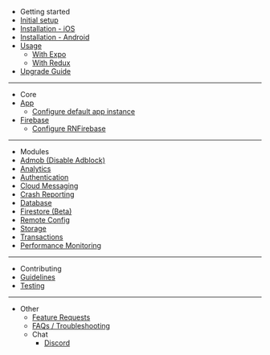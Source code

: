 - Getting started
 - [Initial setup](/initial-setup)
 - [Installation - iOS](/installation-ios)
 - [Installation - Android](/installation-android)
 - [Usage](/usage)
   - [With Expo](/faq/expo)
   - [With Redux](/redux)
 - [Upgrade Guide](/migration-guide)

---

- Core
 - [App](/core/app)
   - [Configure default app instance](/core/config-default-app)
 - [Firebase](/core/firebase)
    - [Configure RNFirebase](/core/config-rnfirebase)

---

- Modules
 - [Admob (Disable Adblock)](/modules/admob)
 - [Analytics](/modules/analytics)
 - [Authentication](/modules/authentication)
 - [Cloud Messaging](/modules/cloud-messaging)
 - [Crash Reporting](/modules/crash)
 - [Database](/modules/database)
 - [Firestore (Beta)](/modules/firestore)
 - [Remote Config](/modules/config)
 - [Storage](/modules/storage)
 - [Transactions](/modules/transactions)
 - [Performance Monitoring](/modules/perf)

---

- Contributing
 - [Guidelines](/contributing/guidelines)
 - [Testing](/contributing/testing)

---

- Other
  - [Feature Requests](https://react-native-firebase.canny.io/feature-requests)
  - [FAQs / Troubleshooting](/faqs)
  - Chat
    - [Discord](https://discord.gg/t6bdqMs)

